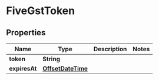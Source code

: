 
# FiveGstToken

## Properties
Name | Type | Description | Notes
------------ | ------------- | ------------- | -------------
**token** | **String** |  | 
**expiresAt** | [**OffsetDateTime**](OffsetDateTime.md) |  | 



